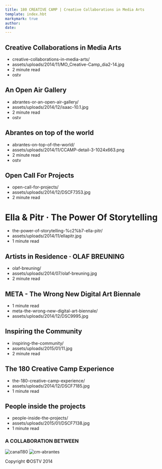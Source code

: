 ```yaml
---
title: 180 CREATIVE CAMP | Creative Collaborations in Media Arts
template: index.hbt
markymark: true
author:
date: 
---
```

## Creative Collaborations in Media Arts

- creative-collaborations-in-media-arts/
- assets/uploads/2014/11/MO_Creative-Camp_dia2-14.jpg
- 2 minute read
- ostv


## An Open Air Gallery

- abrantes-or-an-open-air-gallery/
- assets/uploads/2014/12/isaac-10.1.jpg
- 2 minute read
- ostv


## Abrantes on top of the world

- abrantes-on-top-of-the-world/
- assets/uploads/2014/11/CCAMP-detail-3-1024x663.png
- 2 minute read
- ostv


## Open Call For Projects

- open-call-for-projects/
- assets/uploads/2014/12/DSCF7353.jpg
- 2 minute read


# Ella & Pitr · The Power Of Storytelling

- the-power-of-storytelling-%c2%b7-ella-pitr/
- assets/uploads/2014/11/ellapitr.jpg
- 1 minute read


## Artists in Residence · OLAF BREUNING

- olaf-breuning/
- assets/uploads/2014/07/olaf-breuning.jpg
- 2 minute read


## META - The Wrong New Digital Art Biennale

- 1 minute read
- meta-the-wrong-new-digital-art-biennale/
- assets/uploads/2014/12/DSC9995.jpg


## Inspiring the Community

- inspiring-the-community/
- assets/uploads/2015/01/11.jpg
- 2 minute read


## The 180 Creative Camp Experience

- the-180-creative-camp-experience/
- assets/uploads/2014/12/DSCF7185.jpg
- 1 minute read


## People inside the projects

- people-inside-the-projects/
- assets/uploads/2015/01/DSCF7138.jpg
- 1 minute read


### A COLLABORATION BETWEEN

![canal180][31] ![cm-abrantes][32]

[31]: http://180.camp/wp-content/uploads/2015/02/logo_180_canal.png
[32]: http://180.camp/wp-content/uploads/2015/02/cm_abrantes.png

Copyright ©OSTV 2014
